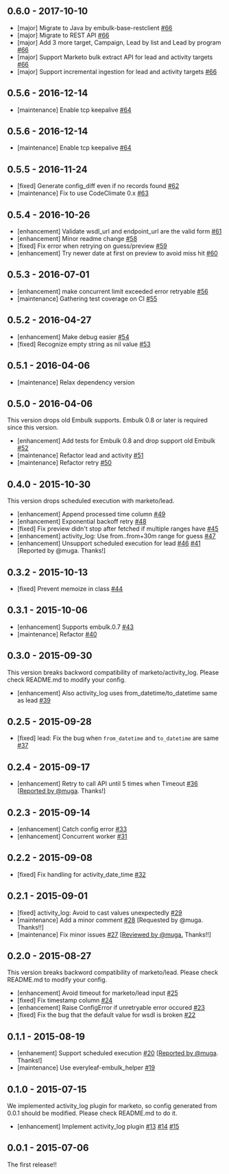 ## 0.6.0 - 2017-10-10
* [major] Migrate to Java by embulk-base-restclient [#66](https://github.com/treasure-data/embulk-input-marketo/pull/66)
* [major] Migrate to REST API [#66](https://github.com/treasure-data/embulk-input-marketo/pull/66)
* [major] Add 3 more target, Campaign, Lead by list and Lead by program [#66](https://github.com/treasure-data/embulk-input-marketo/pull/66)
* [major] Support Marketo bulk extract API for lead and activity targets [#66](https://github.com/treasure-data/embulk-input-marketo/pull/66)
* [major] Support incremental ingestion for lead and activity targets [#66](https://github.com/treasure-data/embulk-input-marketo/pull/66)


## 0.5.6 - 2016-12-14
* [maintenance] Enable tcp keepalive [#64](https://github.com/treasure-data/embulk-input-marketo/pull/64)

## 0.5.6 - 2016-12-14
* [maintenance] Enable tcp keepalive [#64](https://github.com/treasure-data/embulk-input-marketo/pull/64)

## 0.5.5 - 2016-11-24
* [fixed] Generate config_diff even if no records found [#62](https://github.com/treasure-data/embulk-input-marketo/pull/62)
* [maintenance] Fix to use CodeClimate 0.x [#63](https://github.com/treasure-data/embulk-input-marketo/pull/63)

## 0.5.4 - 2016-10-26
* [enhancement] Validate wsdl_url and endpoint_url are the valid form [#61](https://github.com/treasure-data/embulk-input-marketo/pull/61)
* [enhancement] Minor readme change [#58](https://github.com/treasure-data/embulk-input-marketo/pull/58)
* [fixed] Fix error when retrying on guess/preview [#59](https://github.com/treasure-data/embulk-input-marketo/pull/59)
* [enhancement] Try newer date at first on preview to avoid miss hit [#60](https://github.com/treasure-data/embulk-input-marketo/pull/60)

## 0.5.3 - 2016-07-01

* [enhancement] make concurrent limit exceeded error retryable [#56](https://github.com/treasure-data/embulk-input-marketo/pull/56)
* [maintenance] Gathering test coverage on CI [#55](https://github.com/treasure-data/embulk-input-marketo/pull/55)

## 0.5.2 - 2016-04-27
* [enhancement] Make debug easier [#54](https://github.com/treasure-data/embulk-input-marketo/pull/54)
* [fixed] Recognize empty string as nil value [#53](https://github.com/treasure-data/embulk-input-marketo/pull/53)

## 0.5.1 - 2016-04-06

* [maintenance] Relax dependency version

## 0.5.0 - 2016-04-06

This version drops old Embulk supports. Embulk 0.8 or later is required since this version.

* [enhancement] Add tests for Embulk 0.8 and drop support old Embulk [#52](https://github.com/treasure-data/embulk-input-marketo/pull/52)
* [maintenance] Refactor lead and activity [#51](https://github.com/treasure-data/embulk-input-marketo/pull/51)
* [maintenance] Refactor retry [#50](https://github.com/treasure-data/embulk-input-marketo/pull/50)

## 0.4.0 - 2015-10-30

This version drops scheduled execution with marketo/lead.

* [enhancement] Append processed time column [#49](https://github.com/treasure-data/embulk-input-marketo/pull/49)
* [enhancement] Exponential backoff retry [#48](https://github.com/treasure-data/embulk-input-marketo/pull/48)
* [fixed] Fix preview didn't stop after fetched if multiple ranges have [#45](https://github.com/treasure-data/embulk-input-marketo/pull/45)
* [enhancement] activity_log: Use from..from+30m range for guess [#47](https://github.com/treasure-data/embulk-input-marketo/pull/47)
* [enhancement] Unsupport scheduled execution for lead [#46](https://github.com/treasure-data/embulk-input-marketo/pull/46) [#41](https://github.com/treasure-data/embulk-input-marketo/pull/41) [Reported by @muga. Thanks!]

## 0.3.2 - 2015-10-13

* [fixed] Prevent memoize in class [#44](https://github.com/treasure-data/embulk-input-marketo/pull/44)

## 0.3.1 - 2015-10-06

* [enhancement] Supports embulk.0.7 [#43](https://github.com/treasure-data/embulk-input-marketo/pull/43)
* [maintenance] Refactor [#40](https://github.com/treasure-data/embulk-input-marketo/pull/40)

## 0.3.0 - 2015-09-30

This version breaks backword compatibility of marketo/activity_log. Please check README.md to modify your config.

* [enhancement] Also activity_log uses from_datetime/to_datetime same as lead [#39](https://github.com/treasure-data/embulk-input-marketo/pull/39)

## 0.2.5 - 2015-09-28

* [fixed] lead: Fix the bug when `from_datetime` and `to_datetime` are same [#37](https://github.com/treasure-data/embulk-input-marketo/pull/37)

## 0.2.4 - 2015-09-17

* [enhancement] Retry to call API until 5 times when Timeout [#36](https://github.com/treasure-data/embulk-input-marketo/pull/36) [[Reported by @muga](https://github.com/treasure-data/embulk-input-marketo/issues/34). Thanks!]

## 0.2.3 - 2015-09-14

* [enhancement] Catch config error [#33](https://github.com/treasure-data/embulk-input-marketo/pull/33)
* [enhancement] Concurrent worker [#31](https://github.com/treasure-data/embulk-input-marketo/pull/31)

## 0.2.2 - 2015-09-08

* [fixed] Fix handling for activity_date_time [#32](https://github.com/treasure-data/embulk-input-marketo/pull/32)

## 0.2.1 - 2015-09-01

* [fixed] activity_log: Avoid to cast values unexpectedly [#29](https://github.com/treasure-data/embulk-input-marketo/pull/29)
* [maintenance] Add a minor comment [#28](https://github.com/treasure-data/embulk-input-marketo/pull/28) [Requested by @muga. Thanks!!]
* [maintenance] Fix minor issues [#27](https://github.com/treasure-data/embulk-input-marketo/pull/27) [[Reviewed by @muga.](https://github.com/treasure-data/embulk-input-marketo/pull/25#issuecomment-135570967) Thanks!!]

## 0.2.0 - 2015-08-27

This version breaks backword compatibility of marketo/lead. Please check README.md to modify your config.

* [enhancement] Avoid timeout for marketo/lead input [#25](https://github.com/treasure-data/embulk-input-marketo/pull/25)
* [fixed] Fix timestamp column [#24](https://github.com/treasure-data/embulk-input-marketo/pull/24)
* [enhancement] Raise ConfigError if unretryable error occured [#23](https://github.com/treasure-data/embulk-input-marketo/pull/23)
* [fixed] Fix the bug that the default value for wsdl is broken [#22](https://github.com/treasure-data/embulk-input-marketo/pull/22)

## 0.1.1 - 2015-08-19

* [enhanement] Support scheduled execution [#20](https://github.com/treasure-data/embulk-input-marketo/pull/20) [[Reported by @muga](https://github.com/treasure-data/embulk-input-marketo/issues/18). Thanks!]
* [maintenance] Use everyleaf-embulk_helper [#19](https://github.com/treasure-data/embulk-input-marketo/pull/19)

## 0.1.0 - 2015-07-15

We implemented activity_log plugin for marketo, so config generated from 0.0.1 should be modified. Please check README.md to do it.

* [enhancement] Implement activity_log plugin [#13](https://github.com/treasure-data/embulk-input-marketo/pull/13) [#14](https://github.com/treasure-data/embulk-input-marketo/pull/14) [#15](https://github.com/treasure-data/embulk-input-marketo/pull/15)

## 0.0.1 - 2015-07-06

The first release!!
